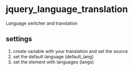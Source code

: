 # jquery_language_translation
Language switcher and translation

## settings
1. create variable with your translation and set the source
2. set the default language (default_lang)
3. set the element with languages (langs)
